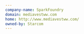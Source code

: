 ```yaml
---
company-name: SparkFoundry
domain: mediavestww.com
home: http://www.mediavestww.com/
owned-by: Starcom
---
```




